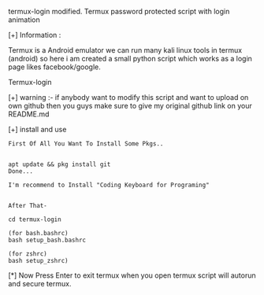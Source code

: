 termux-login modified.
Termux password protected script with login animation



 [+] Information :

   Termux is a Android emulator we can run many kali linux
   tools in termux (android) so here i am created a small 
   python script which works as a login page likes facebook/google.
   

   Termux-login

[+] warning :- if anybody want to modify this script and want to 
    upload on own github then you guys make sure to give my original github link on your README.md


[+] install and use

    First Of All You Want To Install Some Pkgs..
  
    
    apt update && pkg install git
    Done...

    I'm recommend to Install "Coding Keyboard for Programing"
    

    After That-

    cd termux-login
    
    (for bash.bashrc)
    bash setup_bash.bashrc
    
    (for zshrc)
    bash setup_zshrc)

[*] Now Press Enter to exit termux when you open termux script will autorun and secure termux.
    
